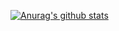 [![Anurag's github stats](https://github-readme-stats.vercel.app/api?username=taxijjang&show_icons=true&count_private=true)](https://github.com/anuraghazra/github-readme-stats)
